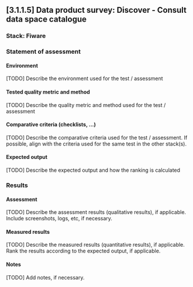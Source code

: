 ## [3.1.1.5] Data product survey: Discover - Consult data space catalogue
### Stack: Fiware

### Statement of assessment
#### Environment
[TODO] Describe the environment used for the test / assessment

#### Tested quality metric and method
[TODO] Describe the quality metric and method used for the test / assessment

#### Comparative criteria (checklists, ...)
[TODO] Describe the comparative criteria used for the test / assessment. If possible, align with the criteria used for the same test in the other stack(s).

#### Expected output
[TODO] Describe the expected output and how the ranking is calculated

### Results
#### Assessment
[TODO] Describe the assessment results (qualitative results), if applicable. Include screenshots, logs, etc, if necessary.

#### Measured results
[TODO] Describe the measured results (quantitative results), if applicable. Rank the results according to the expected output, if applicable.

#### Notes
[TODO] Add notes, if necessary.
